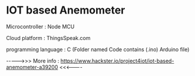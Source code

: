# IOT based Anemometer

Microcontroller : Node MCU

Cloud platform : ThingsSpeak.com

programming language : C (Folder named Code contains (.ino) Arduino file)

----->>> More info : https://www.hackster.io/project4iot/iot-based-anemometer-a39200 <<<----
